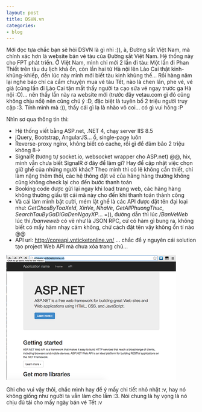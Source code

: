 ```yaml
---
layout: post
title: DSVN.vn
categories:
- blog
---
```


Mới đọc tựa chắc bạn sẽ hỏi DSVN là gì nhỉ :)), à, Đường sắt Việt Nam, mà chính xác hơn là website bán vé tàu của Đường sắt Việt Nam. Hệ thống này cho FPT phát triển. Ở Việt Nam, mình chỉ mới 2 lần đi tàu: Một lần đi Phan Thiết trên tàu du lịch khá ổn, còn lần hai từ Hà nội lên Lào Cai thật kinh-khủng-khiếp, đến lúc này mình mới biết tàu kinh khủng thế... Rồi hàng năm lại nghe báo chí ca cẩm chuyện mua vé tàu Tết, nào là chen lấn, phe vé, vé giả (cũng lần đi Lào Cai tận mắt thấy người ta cạo sửa vé ngay trước ga Hà nội :O)... nên thấy lần này ra website mới (trước đây vetau.com gì đó cũng không chịu nổi) nên cũng chú ý :D, đặc biệt là tuyên bố 2 triệu người truy cập :3. Tính mình mà :)), thấy cái gì lạ là nhào vô coi... có gì vui hông :P

Nhìn sơ qua thông tin thì:

* Hệ thống viết bằng ASP.net, .NET 4, chạy server IIS 8.5
* jQuery, Bootstrap, AngularJS... ồ, single-page luôn
* Reverse-proxy nginx, không biết có cache, rồi gì để đảm bảo 2 triệu không 8->
* SignalR (tương tự socket.io, websocket wrapper cho ASP.net) @@, hix, mình vẫn chưa biết SignalR ở đây để làm gì? Hay để cập nhật việc chọn giữ ghế của những người khác? Theo mình thì có lẽ không cần thiết, chỉ làm nặng thêm thôi, các hệ thông đặt vé của hãng hàng thường không cũng không check lại cho đến bước thanh toán
* Booking code được gửi lại ngay khi load trang web, các hãng hàng không thường giấu tịt cái mã này cho đến khi thanh toán thành công
* Và cái làm mình bật cười, mém lật ghế là các API được đặt tên đại loại như: *GetChosByToaXeId*, *XinVe*, *NhaVe*, *GetAllPhuongThuc*, *SearchTauByGaDiGaDenNgayXP*... =)), đường dẫn thì lúc */BanVeWeb* lúc thì */banveweb* có vẻ như là JSON RPC, cứ có hàm gì bung ra, không biết có mấy hàm nhạy cảm không, chứ cách đặt tên vậy không ổn tí nào @@
* API url: http://coreapi.vnticketonline.vn/ ... chắc để y nguyên cái solution tạo project Web API mà chưa xóa trang chủ...

![DSVNAPI22112014](/assets/img/DSVNAPI22112014.png)

Ghi cho vui vậy thôi, chắc mình hay để ý mấy chi tiết nhỏ nhặt :v, hay nó không giống như người ta vẫn làm cho lắm :3. Nói chung là hy vọng là nó chịu đủ tải cho mấy ngày bán vé Tết :v